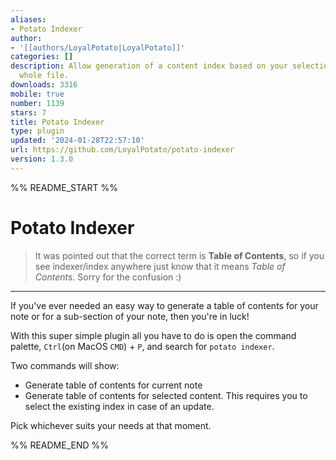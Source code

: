 ```yaml
---
aliases:
- Potato Indexer
author:
- '[[authors/LoyalPotato|LoyalPotato]]'
categories: []
description: Allow generation of a content index based on your selection or of the
  whole file.
downloads: 3316
mobile: true
number: 1139
stars: 7
title: Potato Indexer
type: plugin
updated: '2024-01-28T22:57:10'
url: https://github.com/LoyalPotato/potato-indexer
version: 1.3.0
---
```


%% README_START %%

# Potato Indexer

> It was pointed out that the correct term is **Table of Contents**, so if you see indexer/index anywhere just know that it means _Table of Contents_. Sorry for the confusion :)

---

If you've ever needed an easy way to generate a table of contents for your note or for a sub-section of your note, then you're in luck!

With this super simple plugin all you have to do is open the command palette, `Ctrl`(on MacOS `CMD`) + `P`, and search for `potato indexer`.

Two commands will show:

- Generate table of contents for current note
- Generate table of contents for selected content. This requires you to select the existing index in case of an update.

Pick whichever suits your needs at that moment.


%% README_END %%
